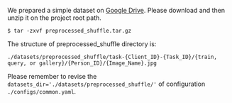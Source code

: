 We prepared a simple dataset on [Google Drive](https://drive.google.com/file/d/10NDQy0IZXupqXBhKfm3j7SwF08JBrE-w/view?usp=sharing). Please download and then unzip it on the project root path.

```shell
$ tar -zxvf preprocessed_shuffle.tar.gz
```

The structure of preprocessed_shuffle directory is:

```shell
./datasets/preprocessed_shuffle/task-{Client_ID}-{Task_ID}/{train, query, or gallery}/{Person_ID}/{Image_Name}.jpg
```

Please remember to revise the `datasets_dir='./datasets/preprocessed_shuffle/'` of configuration `./configs/common.yaml`.

